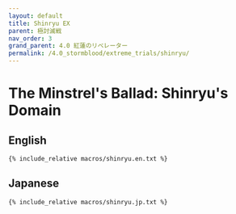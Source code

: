 ```yaml
---
layout: default
title: Shinryu EX
parent: 極討滅戦
nav_order: 3
grand_parent: 4.0 紅蓮のリベレーター
permalink: /4.0_stormblood/extreme_trials/shinryu/
---
```


# The Minstrel's Ballad: Shinryu's Domain

## English
```
{% include_relative macros/shinryu.en.txt %}
```

## Japanese
```
{% include_relative macros/shinryu.jp.txt %}
```